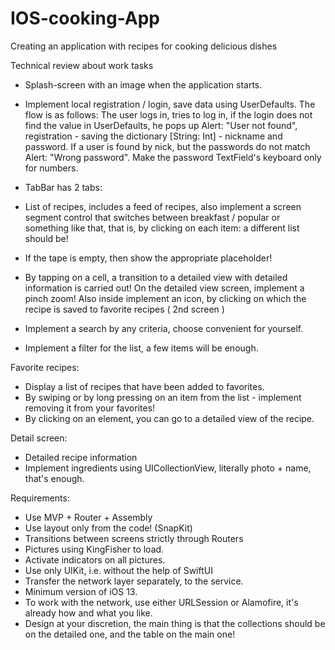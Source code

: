 # IOS-cooking-App
Creating an application with recipes for cooking delicious dishes

Technical review about work tasks

- Splash-screen with an image when the application starts.
- Implement local registration / login, save data using UserDefaults. The flow is as follows: The user logs in, tries to log in, if the login does not find the value in UserDefaults, he pops up Alert: "User not found", registration - saving the dictionary [String: Int] - nickname and password. If a user is found by nick, but the passwords do not match Alert: "Wrong password". Make the password TextField's keyboard only for numbers.

- TabBar has 2 tabs:
- List of recipes, includes a feed of recipes, also implement a screen segment control that switches between breakfast / popular or something like that, that is, by clicking on each item: a different list should be!
- If the tape is empty, then show the appropriate placeholder!
- By tapping on a cell, a transition to a detailed view with detailed information is carried out! On the detailed view screen, implement a pinch zoom! Also inside implement an icon, by clicking on which the recipe is saved to favorite recipes ( 2nd screen )
- Implement a search by any criteria, choose convenient for yourself.
- Implement a filter for the list, a few items will be enough.

Favorite recipes:
- Display a list of recipes that have been added to favorites.
- By swiping or by long pressing on an item from the list - implement removing it from your favorites!
- By clicking on an element, you can go to a detailed view of the recipe.

Detail screen:
- Detailed recipe information
- Implement ingredients using UICollectionView, literally photo + name, that's enough.

Requirements:
- Use MVP + Router + Assembly
- Use layout only from the code! (SnapKit)
- Transitions between screens strictly through Routers
- Pictures using KingFisher to load.
- Activate indicators on all pictures.
- Use only UIKit, i.e. without the help of SwiftUI
- Transfer the network layer separately, to the service.
- Minimum version of iOS 13.
- To work with the network, use either URLSession or Alamofire, it's already how and what you like.
- Design at your discretion, the main thing is that the collections should be on the detailed one, and the table on the main one!
